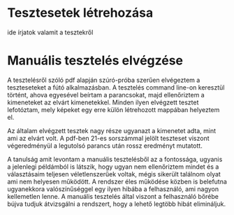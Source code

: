 # Tesztesetek létrehozása

ide írjatok valamit a tesztekről

# Manuális tesztelés elvégzése

A tesztelésről szóló pdf alapján szúró-próba szerűen elvégeztem a teszteseteket a fútó alkalmazásban. A tesztelés command line-on keresztül történt, ahova egyesével beírtam a parancsokat, majd ellenőriztem a kimeneteket az elvárt kimenetekkel. Minden ilyen elvégzett tesztet lefotóztam, mely képeket egy erre külön létrehozott mappában helyeztem el.

Az általam elvégzett tesztek nagy része ugyanazt a kimenetet adta, mint ami az elvárt volt. A pdf-ben 21-es sorszámmal jelölt teszteset viszont végeredményül a legutolsó parancs után rossz eredményt mutatott.

A tanulság amit levontam a manuális tesztelésből az a fontossága, ugyanis a jelenlegi példámból is látszik, hogy ugyan nem ellenőriztem mindet és a választásaim teljesen véletlenszerűek voltak, mégis sikerült találnom olyat ami nem helyesen működött. A rendszer éles működése közben is belefutna ugyanekkora valószínűséggel egy ilyen hibába a felhasználó, ami nagyon kellemetlen lenne. A manuális tesztelés által viszont a felhasználó bőrébe bújva tudjuk átvizsgálni a rendszert, hogy a lehető legtöbb hibát elimináljuk.